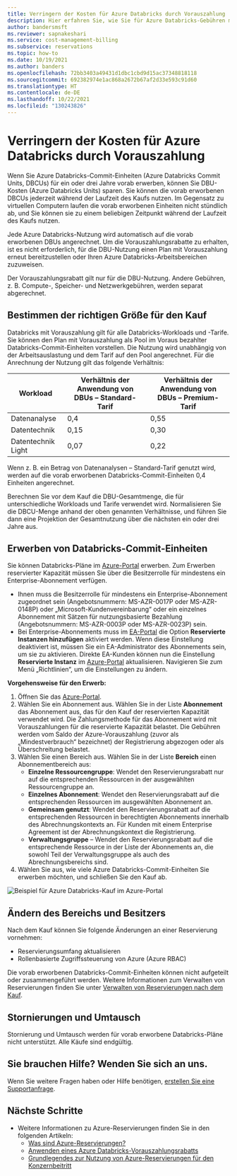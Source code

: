 ```yaml
---
title: Verringern der Kosten für Azure Databricks durch Vorauszahlung
description: Hier erfahren Sie, wie Sie für Azure Databricks-Gebühren mit reservierter Kapazität vorauszahlen und so Geld sparen können.
author: bandersmsft
ms.reviewer: sapnakeshari
ms.service: cost-management-billing
ms.subservice: reservations
ms.topic: how-to
ms.date: 10/19/2021
ms.author: banders
ms.openlocfilehash: 72bb3403a49431d1dbc1cbd9d15ac37348818118
ms.sourcegitcommit: 692382974e1ac868a2672b67af2d33e593c91d60
ms.translationtype: HT
ms.contentlocale: de-DE
ms.lasthandoff: 10/22/2021
ms.locfileid: "130243826"
---
```

# <a name="optimize-azure-databricks-costs-with-a-pre-purchase"></a>Verringern der Kosten für Azure Databricks durch Vorauszahlung

Wenn Sie Azure Databricks-Commit-Einheiten (Azure Databricks Commit Units, DBCUs) für ein oder drei Jahre vorab erwerben, können Sie DBU-Kosten (Azure Databricks Units) sparen. Sie können die vorab erworbenen DBCUs jederzeit während der Laufzeit des Kaufs nutzen. Im Gegensatz zu virtuellen Computern laufen die vorab erworbenen Einheiten nicht stündlich ab, und Sie können sie zu einem beliebigen Zeitpunkt während der Laufzeit des Kaufs nutzen.

Jede Azure Databricks-Nutzung wird automatisch auf die vorab erworbenen DBUs angerechnet. Um die Vorauszahlungsrabatte zu erhalten, ist es nicht erforderlich, für die DBU-Nutzung einen Plan mit Vorauszahlung erneut bereitzustellen oder Ihren Azure Databricks-Arbeitsbereichen zuzuweisen.

Der Vorauszahlungsrabatt gilt nur für die DBU-Nutzung. Andere Gebühren, z. B. Compute-, Speicher- und Netzwerkgebühren, werden separat abgerechnet.

## <a name="determine-the-right-size-to-buy"></a>Bestimmen der richtigen Größe für den Kauf

Databricks mit Vorauszahlung gilt für alle Databricks-Workloads und -Tarife. Sie können den Plan mit Vorauszahlung als Pool im Voraus bezahlter Databricks-Commit-Einheiten vorstellen. Die Nutzung wird unabhängig von der Arbeitsauslastung und dem Tarif auf den Pool angerechnet. Für die Anrechnung der Nutzung gilt das folgende Verhältnis:

| **Workload** | **Verhältnis der Anwendung von DBUs – Standard-Tarif** | **Verhältnis der Anwendung von DBUs – Premium-Tarif** |
| --- | --- | --- |
| Datenanalyse | 0,4 | 0,55 |
| Datentechnik | 0,15 | 0,30 |
| Datentechnik Light | 0,07 | 0,22 |

Wenn z. B. ein Betrag von Datenanalysen – Standard-Tarif genutzt wird, werden auf die vorab erworbenen Databricks-Commit-Einheiten 0,4 Einheiten angerechnet.

Berechnen Sie vor dem Kauf die DBU-Gesamtmenge, die für unterschiedliche Workloads und Tarife verwendet wird. Normalisieren Sie die DBCU-Menge anhand der oben genannten Verhältnisse, und führen Sie dann eine Projektion der Gesamtnutzung über die nächsten ein oder drei Jahre aus.

## <a name="purchase-databricks-commit-units"></a>Erwerben von Databricks-Commit-Einheiten

Sie können Databricks-Pläne im [Azure-Portal](https://portal.azure.com/#blade/Microsoft_Azure_Reservations/CreateBlade/referrer/documentation/filters/%7B%22reservedResourceType%22%3A%22Databricks%22%7D) erwerben. Zum Erwerben reservierter Kapazität müssen Sie über die Besitzerrolle für mindestens ein Enterprise-Abonnement verfügen.

- Ihnen muss die Besitzerrolle für mindestens ein Enterprise-Abonnement zugeordnet sein (Angebotsnummern: MS-AZR-0017P oder MS-AZR-0148P) oder „Microsoft-Kundenvereinbarung“ oder ein einzelnes Abonnement mit Sätzen für nutzungsbasierte Bezahlung (Angebotsnummern: MS-AZR-0003P oder MS-AZR-0023P) sein.
- Bei Enterprise-Abonnements muss im [EA-Portal](https://ea.azure.com/) die Option **Reservierte Instanzen hinzufügen** aktiviert werden. Wenn diese Einstellung deaktiviert ist, müssen Sie ein EA-Administrator des Abonnements sein, um sie zu aktivieren. Direkte EA-Kunden können nun die Einstellung **Reservierte Instanz** im [Azure-Portal](https://portal.azure.com/#blade/Microsoft_Azure_GTM/ModernBillingMenuBlade/AllBillingScopes) aktualisieren. Navigieren Sie zum Menü „Richtlinien“, um die Einstellungen zu ändern.


**Vorgehensweise für den Erwerb:**

1. Öffnen Sie das [Azure-Portal](https://portal.azure.com/#blade/Microsoft_Azure_Reservations/CreateBlade/referrer/documentation/filters/%7B%22reservedResourceType%22%3A%22Databricks%22%7D).
1. Wählen Sie ein Abonnement aus. Wählen Sie in der Liste **Abonnement** das Abonnement aus, das für den Kauf der reservierten Kapazität verwendet wird. Die Zahlungsmethode für das Abonnement wird mit Vorauszahlungen für die reservierte Kapazität belastet. Die Gebühren werden vom Saldo der Azure-Vorauszahlung (zuvor als „Mindestverbrauch“ bezeichnet) der Registrierung abgezogen oder als Überschreitung belastet.
1. Wählen Sie einen Bereich aus. Wählen Sie in der Liste **Bereich** einen Abonnementbereich aus:
    - **Einzelne Ressourcengruppe**: Wendet den Reservierungsrabatt nur auf die entsprechenden Ressourcen in der ausgewählten Ressourcengruppe an.
    - **Einzelnes Abonnement**: Wendet den Reservierungsrabatt auf die entsprechenden Ressourcen im ausgewählten Abonnement an.
    - **Gemeinsam genutzt**: Wendet den Reservierungsrabatt auf die entsprechenden Ressourcen in berechtigten Abonnements innerhalb des Abrechnungskontexts an. Für Kunden mit einem Enterprise Agreement ist der Abrechnungskontext die Registrierung.
    - **Verwaltungsgruppe** – Wendet den Reservierungsrabatt auf die entsprechende Ressource in der Liste der Abonnements an, die sowohl Teil der Verwaltungsgruppe als auch des Abrechnungsbereichs sind.
1. Wählen Sie aus, wie viele Azure Databricks-Commit-Einheiten Sie erwerben möchten, und schließen Sie den Kauf ab.


![Beispiel für Azure Databricks-Kauf im Azure-Portal](./media/prepay-databricks-reserved-capacity/data-bricks-pre-purchase.png)

## <a name="change-scope-and-ownership"></a>Ändern des Bereichs und Besitzers

Nach dem Kauf können Sie folgende Änderungen an einer Reservierung vornehmen:

- Reservierungsumfang aktualisieren
- Rollenbasierte Zugriffssteuerung von Azure (Azure RBAC)

Die vorab erworbenen Databricks-Commit-Einheiten können nicht aufgeteilt oder zusammengeführt werden. Weitere Informationen zum Verwalten von Reservierungen finden Sie unter [Verwalten von Reservierungen nach dem Kauf](manage-reserved-vm-instance.md).

## <a name="cancellations-and-exchanges"></a>Stornierungen und Umtausch

Stornierung und Umtausch werden für vorab erworbene Databricks-Pläne nicht unterstützt. Alle Käufe sind endgültig.

## <a name="need-help-contact-us"></a>Sie brauchen Hilfe? Wenden Sie sich an uns.

Wenn Sie weitere Fragen haben oder Hilfe benötigen, [erstellen Sie eine Supportanfrage](https://portal.azure.com/#blade/Microsoft_Azure_Support/HelpAndSupportBlade/newsupportrequest).

## <a name="next-steps"></a>Nächste Schritte

- Weitere Informationen zu Azure-Reservierungen finden Sie in den folgenden Artikeln:
  - [Was sind Azure-Reservierungen?](save-compute-costs-reservations.md)
  - [Anwenden eines Azure Databricks-Vorauszahlungsrabatts](reservation-discount-databricks.md)
  - [Grundlegendes zur Nutzung von Azure-Reservierungen für den Konzernbeitritt](understand-reserved-instance-usage-ea.md)
